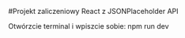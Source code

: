 #Projekt zaliczeniowy React z JSONPlaceholder API

Otwórzcie terminal i wpiszcie sobie:
npm run dev

